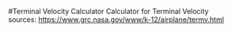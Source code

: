 #Terminal Velocity Calculator
Calculator for Terminal Velocity  
sources: https://www.grc.nasa.gov/www/k-12/airplane/termv.html  
 